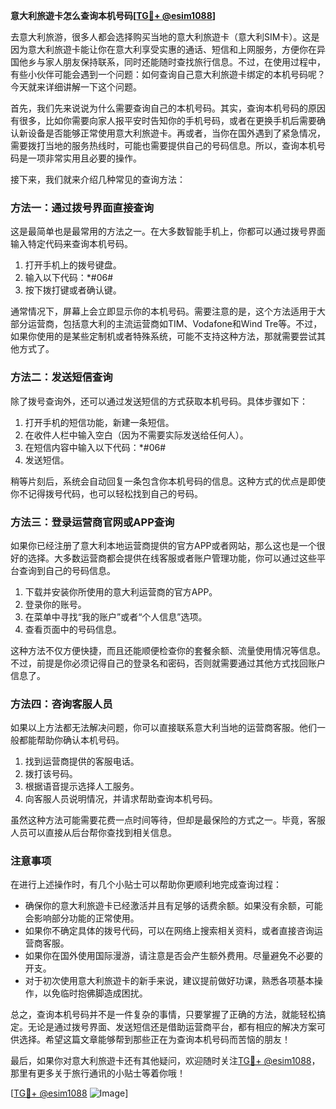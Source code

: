 **意大利旅遊卡怎么查询本机号码[[TG💪+ @esim1088](https://t.me/s/esim1088)]**

去意大利旅游，很多人都会选择购买当地的意大利旅遊卡（意大利SIM卡）。这是因为意大利旅遊卡能让你在意大利享受实惠的通话、短信和上网服务，方便你在异国他乡与家人朋友保持联系，同时还能随时查找旅行信息。不过，在使用过程中，有些小伙伴可能会遇到一个问题：如何查询自己意大利旅遊卡绑定的本机号码呢？今天就来详细讲解一下这个问题。

首先，我们先来说说为什么需要查询自己的本机号码。其实，查询本机号码的原因有很多，比如你需要向家人报平安时告知你的手机号码，或者在更换手机后需要确认新设备是否能够正常使用意大利旅遊卡。再或者，当你在国外遇到了紧急情况，需要拨打当地的服务热线时，可能也需要提供自己的号码信息。所以，查询本机号码是一项非常实用且必要的操作。

接下来，我们就来介绍几种常见的查询方法：

### 方法一：通过拨号界面直接查询

这是最简单也是最常用的方法之一。在大多数智能手机上，你都可以通过拨号界面输入特定代码来查询本机号码。

1. 打开手机上的拨号键盘。
2. 输入以下代码：*#06#
3. 按下拨打键或者确认键。

通常情况下，屏幕上会立即显示你的本机号码。需要注意的是，这个方法适用于大部分运营商，包括意大利的主流运营商如TIM、Vodafone和Wind Tre等。不过，如果你使用的是某些定制机或者特殊系统，可能不支持这种方法，那就需要尝试其他方式了。

### 方法二：发送短信查询

除了拨号查询外，还可以通过发送短信的方式获取本机号码。具体步骤如下：

1. 打开手机的短信功能，新建一条短信。
2. 在收件人栏中输入空白（因为不需要实际发送给任何人）。
3. 在短信内容中输入以下代码：*#06#
4. 发送短信。

稍等片刻后，系统会自动回复一条包含你本机号码的信息。这种方式的优点是即使你不记得拨号代码，也可以轻松找到自己的号码。

### 方法三：登录运营商官网或APP查询

如果你已经注册了意大利本地运营商提供的官方APP或者网站，那么这也是一个很好的选择。大多数运营商都会提供在线客服或者账户管理功能，你可以通过这些平台查询到自己的号码信息。

1. 下载并安装你所使用的意大利运营商的官方APP。
2. 登录你的账号。
3. 在菜单中寻找“我的账户”或者“个人信息”选项。
4. 查看页面中的号码信息。

这种方法不仅方便快捷，而且还能顺便检查你的套餐余额、流量使用情况等信息。不过，前提是你必须记得自己的登录名和密码，否则就需要通过其他方式找回账户信息了。

### 方法四：咨询客服人员

如果以上方法都无法解决问题，你可以直接联系意大利当地的运营商客服。他们一般都能帮助你确认本机号码。

1. 找到运营商提供的客服电话。
2. 拨打该号码。
3. 根据语音提示选择人工服务。
4. 向客服人员说明情况，并请求帮助查询本机号码。

虽然这种方法可能需要花费一点时间等待，但却是最保险的方式之一。毕竟，客服人员可以直接从后台帮你查找到相关信息。

### 注意事项

在进行上述操作时，有几个小贴士可以帮助你更顺利地完成查询过程：

- 确保你的意大利旅遊卡已经激活并且有足够的话费余额。如果没有余额，可能会影响部分功能的正常使用。
- 如果你不确定具体的拨号代码，可以在网络上搜索相关资料，或者直接咨询运营商客服。
- 如果你在国外使用国际漫游，请注意是否会产生额外费用。尽量避免不必要的开支。
- 对于初次使用意大利旅遊卡的新手来说，建议提前做好功课，熟悉各项基本操作，以免临时抱佛脚造成困扰。

总之，查询本机号码并不是一件复杂的事情，只要掌握了正确的方法，就能轻松搞定。无论是通过拨号界面、发送短信还是借助运营商平台，都有相应的解决方案可供选择。希望这篇文章能够帮到那些正在为查询本机号码而苦恼的朋友！

最后，如果你对意大利旅遊卡还有其他疑问，欢迎随时关注[TG💪+ @esim1088](https://t.me/s/esim1088)，那里有更多关于旅行通讯的小贴士等着你哦！

[[TG💪+ @esim1088](https://t.me/s/esim1088) ![Image](https://i.postimg.cc/4NQfJmqS/Snipaste-2025-05-13-00-14-12.png)]